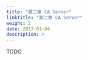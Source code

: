 ```yaml
---
title: "第二章 CA Server"
linkTitle: "第二章 CA Server"
weight: 2
date: 2017-01-04
description: >
---
```


TODO
